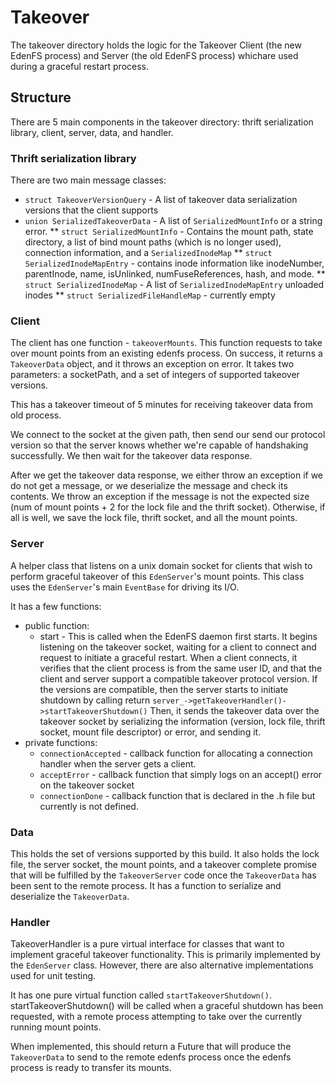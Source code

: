 # Takeover

The takeover directory holds the logic for the Takeover Client (the new EdenFS
process) and Server (the old EdenFS process) whichare used during a graceful
restart process.

## Structure

There are 5 main components in the takeover directory: thrift serialization
library, client, server, data, and handler.


### Thrift serialization library

There are two main message classes:
* `struct TakeoverVersionQuery` - A list of takeover data serialization versions
that the client supports
* `union SerializedTakeoverData` - A list of `SerializedMountInfo` or a string
error.
** `struct SerializedMountInfo` - Contains the mount path, state directory, a
list of bind mount paths (which is no longer used), connection information, and
a `SerializedInodeMap`
** `struct SerializedInodeMapEntry` - contains inode information like
inodeNumber, parentInode, name, isUnlinked, numFuseReferences, hash, and mode.
** `struct SerializedInodeMap` - A list of `SerializedInodeMapEntry` unloaded
inodes
** `struct SerializedFileHandleMap` - currently empty

### Client

The client has one function - `takeoverMounts`. This function requests to take
over mount points from an existing edenfs process. On success, it returns a
`TakeoverData` object, and it throws an exception on error. It takes two
parameters: a socketPath, and a set of integers of supported takeover versions.

This has a takeover timeout of 5 minutes for receiving takeover data from old
process.

We connect to the socket at the given path, then send our send our protocol
version so that the server knows whether we're capable of handshaking
successfully. We then wait for the takeover data response.

After we get the takeover data response, we either throw an exception if we do
not get a message, or we deserialize the message and check its contents. We
throw an exception if the message is not the expected size
(num of mount points + 2 for the lock file and the thrift socket). Otherwise, if
all is well, we save the lock file, thrift socket, and all the mount points.


### Server

A helper class that listens on a unix domain socket for clients that wish to
perform graceful takeover of this `EdenServer`'s mount points. This class uses
the `EdenServer`'s main `EventBase` for driving its I/O.

It has a few functions:

* public function:
    * start - This is called when the EdenFS daemon first starts.  It begins
    listening on the takeover socket, waiting for a client to connect and
    request to initiate a graceful restart.  When a client connects, it verifies
    that the client process is from the same user ID, and that the client and
    server support a compatible takeover protocol version.  If the versions are
    compatible, then the server starts to initiate shutdown by calling return
    `server_->getTakeoverHandler()->startTakeoverShutdown()` Then, it sends the
    takeover data over the takeover socket by serializing the information
    (version, lock file, thrift socket, mount file descriptor) or error, and
    sending it.
* private functions:
    * `connectionAccepted` - callback function for allocating a connection
    handler when the server gets a client.
    * `acceptError` - callback function that simply logs on an accept() error on
    the takeover socket
    * `connectionDone` - callback function that is declared in the .h file but
    currently is not defined.

### Data

This holds the set of versions supported by this build. It also holds the lock
file, the server socket, the mount points, and a takeover complete promise that
will be fulfilled by the `TakeoverServer` code once the `TakeoverData` has been
sent to the remote process. It has a function to serialize and deserialize
the `TakeoverData`.


### Handler

TakeoverHandler is a pure virtual interface for classes that want to implement
graceful takeover functionality. This is primarily implemented by the
`EdenServer` class.  However, there are also alternative implementations used
for unit testing.

It has one pure virtual function called `startTakeoverShutdown()`.
startTakeoverShutdown() will be called when a graceful shutdown has been
requested, with a remote process attempting to take over the currently running
mount points.

When implemented, this should return a Future that will produce the
`TakeoverData` to send to the remote edenfs process once the edenfs process is
ready to transfer its mounts.
